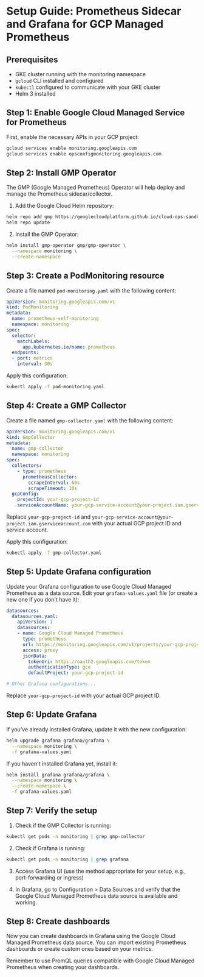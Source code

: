 # Setup Guide: Prometheus Sidecar and Grafana for GCP Managed Prometheus

## Prerequisites
- GKE cluster running with the monitoring namespace
- `gcloud` CLI installed and configured
- `kubectl` configured to communicate with your GKE cluster
- Helm 3 installed

## Step 1: Enable Google Cloud Managed Service for Prometheus

First, enable the necessary APIs in your GCP project:

```bash
gcloud services enable monitoring.googleapis.com
gcloud services enable opsconfigmonitoring.googleapis.com
```

## Step 2: Install GMP Operator

The GMP (Google Managed Prometheus) Operator will help deploy and manage the Prometheus sidecar/collector.

1. Add the Google Cloud Helm repository:

```bash
helm repo add gmp https://googlecloudplatform.github.io/cloud-ops-sandbox/charts
helm repo update
```

2. Install the GMP Operator:

```bash
helm install gmp-operator gmp/gmp-operator \
  --namespace monitoring \
  --create-namespace
```

## Step 3: Create a PodMonitoring resource

Create a file named `pod-monitoring.yaml` with the following content:

```yaml
apiVersion: monitoring.googleapis.com/v1
kind: PodMonitoring
metadata:
  name: prometheus-self-monitoring
  namespace: monitoring
spec:
  selector:
    matchLabels:
      app.kubernetes.io/name: prometheus
  endpoints:
  - port: metrics
    interval: 30s
```

Apply this configuration:

```bash
kubectl apply -f pod-monitoring.yaml
```

## Step 4: Create a GMP Collector

Create a file named `gmp-collector.yaml` with the following content:

```yaml
apiVersion: monitoring.googleapis.com/v1
kind: GmpCollector
metadata:
  name: gmp-collector
  namespace: monitoring
spec:
  collectors:
    - type: prometheus
      prometheusCollector:
        scrapeInterval: 60s
        scrapeTimeout: 10s
  gcpConfig:
    projectId: your-gcp-project-id
    serviceAccountName: your-gcp-service-account@your-project.iam.gserviceaccount.com
```

Replace `your-gcp-project-id` and `your-gcp-service-account@your-project.iam.gserviceaccount.com` with your actual GCP project ID and service account.

Apply this configuration:

```bash
kubectl apply -f gmp-collector.yaml
```

## Step 5: Update Grafana configuration

Update your Grafana configuration to use Google Cloud Managed Prometheus as a data source. Edit your `grafana-values.yaml` file (or create a new one if you don't have it):

```yaml
datasources:
  datasources.yaml:
    apiVersion: 1
    datasources:
    - name: Google Cloud Managed Prometheus
      type: prometheus
      url: https://monitoring.googleapis.com/v1/projects/your-gcp-project-id/locations/global/prometheus
      access: proxy
      jsonData:
        tokenUri: https://oauth2.googleapis.com/token
        authenticationType: gce
        defaultProject: your-gcp-project-id

# Other Grafana configurations...
```

Replace `your-gcp-project-id` with your actual GCP project ID.

## Step 6: Update Grafana

If you've already installed Grafana, update it with the new configuration:

```bash
helm upgrade grafana grafana/grafana \
  --namespace monitoring \
  -f grafana-values.yaml
```

If you haven't installed Grafana yet, install it:

```bash
helm install grafana grafana/grafana \
  --namespace monitoring \
  --create-namespace \
  -f grafana-values.yaml
```

## Step 7: Verify the setup

1. Check if the GMP Collector is running:

```bash
kubectl get pods -n monitoring | grep gmp-collector
```

2. Check if Grafana is running:

```bash
kubectl get pods -n monitoring | grep grafana
```

3. Access Grafana UI (use the method appropriate for your setup, e.g., port-forwarding or ingress)

4. In Grafana, go to Configuration > Data Sources and verify that the Google Cloud Managed Prometheus data source is available and working.

## Step 8: Create dashboards

Now you can create dashboards in Grafana using the Google Cloud Managed Prometheus data source. You can import existing Prometheus dashboards or create custom ones based on your metrics.

Remember to use PromQL queries compatible with Google Cloud Managed Prometheus when creating your dashboards.
